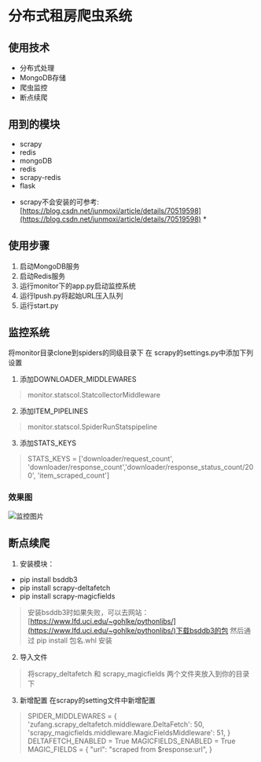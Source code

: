 # 分布式租房爬虫系统
## 使用技术
- 分布式处理
- MongoDB存储
- 爬虫监控
- 断点续爬

## 用到的模块
- scrapy
- redis
- mongoDB
- redis
- scrapy-redis
- flask

* scrapy不会安装的可参考:[https://blog.csdn.net/junmoxi/article/details/70519598](https://blog.csdn.net/junmoxi/article/details/70519598) *

## 使用步骤

1. 启动MongoDB服务
2. 启动Redis服务
3. 运行monitor下的app.py启动监控系统
4. 运行lpush.py将起始URL压入队列
5. 运行start.py

## 监控系统

将monitor目录clone到spiders的同级目录下
在 scrapy的settings.py中添加下列设置
1. 添加DOWNLOADER_MIDDLEWARES
> monitor.statscol.StatcollectorMiddleware
2. 添加ITEM_PIPELINES
> monitor.statscol.SpiderRunStatspipeline
3. 添加STATS_KEYS
> STATS_KEYS = ['downloader/request_count', 'downloader/response_count','downloader/response_status_count/200', 'item_scraped_count']


### 效果图
![监控图片](https://github.com/pibigstar/scrapy-zufang/blob/master/监控.png)


## 断点续爬
1. 安装模块：
- pip install bsddb3
- pip install scrapy-deltafetch
- pip install scrapy-magicfields

> 安装bsddb3时如果失败，可以去网站：[https://www.lfd.uci.edu/~gohlke/pythonlibs/](https://www.lfd.uci.edu/~gohlke/pythonlibs/)下载bsddb3的包
> 然后通过 pip install 包名.whl 安装

2. 导入文件
> 将scrapy_deltafetch 和 scrapy_magicfields 两个文件夹放入到你的目录下

3. 新增配置
在scrapy的setting文件中新增配置
> SPIDER_MIDDLEWARES = {
>    'zufang.scrapy_deltafetch.middleware.DeltaFetch': 50,
>    'scrapy_magicfields.middleware.MagicFieldsMiddleware': 51,
> }
> DELTAFETCH_ENABLED = True
> MAGICFIELDS_ENABLED = True
> MAGIC_FIELDS = {
>     "url": "scraped from $response:url",
> }